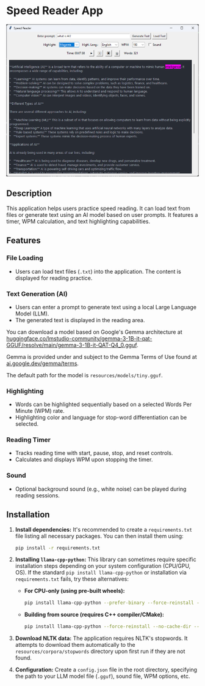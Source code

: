 # Speed Reader App
![ss](https://github.com/flashmood69/speed-reader/blob/main/docs/speed-reader.png)

## Description
This application helps users practice speed reading. It can load text from files or generate text using an AI model based on user prompts. It features a timer, WPM calculation, and text highlighting capabilities.

## Features

### File Loading
- Users can load text files (`.txt`) into the application. The content is displayed for reading practice.

### Text Generation (AI)
- Users can enter a prompt to generate text using a local Large Language Model (LLM).
- The generated text is displayed in the reading area.

You can download a model based on Google's Gemma architecture at
[huggingface.co/lmstudio-community/gemma-3-1B-it-qat-GGUF/resolve/main/gemma-3-1B-it-QAT-Q4_0.gguf](https://huggingface.co/lmstudio-community/gemma-3-1B-it-qat-GGUF/resolve/main/gemma-3-1B-it-QAT-Q4_0.gguf).

Gemma is provided under and subject to the Gemma Terms of Use found at [ai.google.dev/gemma/terms](https://ai.google.dev/gemma/terms).

The default path for the model is `resources/models/tiny.gguf`.

### Highlighting
- Words can be highlighted sequentially based on a selected Words Per Minute (WPM) rate.
- Highlighting color and language for stop-word differentiation can be selected.

### Reading Timer
- Tracks reading time with start, pause, stop, and reset controls.
- Calculates and displays WPM upon stopping the timer.

### Sound
- Optional background sound (e.g., white noise) can be played during reading sessions.

## Installation

1.  **Install dependencies:**
    It's recommended to create a `requirements.txt` file listing all necessary packages. You can then install them using:
    ```bash
    pip install -r requirements.txt
    ```

2.  **Installing `llama-cpp-python`:**
    This library can sometimes require specific installation steps depending on your system configuration (CPU/GPU, OS). If the standard `pip install llama-cpp-python` or installation via `requirements.txt` fails, try these alternatives:

    *   **For CPU-only (using pre-built wheels):**
        ```bash
        pip install llama-cpp-python --prefer-binary --force-reinstall --no-cache-dir --extra-index-url=https://abetlen.github.io/llama-cpp-python/whl/cpu
        ```
    *   **Building from source (requires C++ compiler/CMake):**
        ```bash
        pip install llama-cpp-python --force-reinstall --no-cache-dir --config-settings=cmake.args="-DCMAKE_BUILD_TYPE=Release"
        ```

3.  **Download NLTK data:**
    The application requires NLTK's stopwords. It attempts to download them automatically to the `resources/corpora/stopwords` directory upon first run if they are not found.

4.  **Configuration:**
    Create a `config.json` file in the root directory, specifying the path to your LLM model file (`.gguf`), sound file, WPM options, etc.
